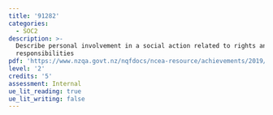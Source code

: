```yaml
---
title: '91282'
categories:
  - SOC2
description: >-
  Describe personal involvement in a social action related to rights and
  responsibilities
pdf: 'https://www.nzqa.govt.nz/nqfdocs/ncea-resource/achievements/2019/as91282.pdf'
level: '2'
credits: '5'
assessment: Internal
ue_lit_reading: true
ue_lit_writing: false
---
```


